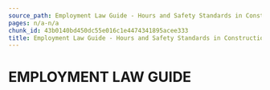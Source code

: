```yaml
---
source_path: Employment Law Guide - Hours and Safety Standards in Construction Contracts.md
pages: n/a-n/a
chunk_id: 43b0140bd450dc55e016c1e4474341895acee333
title: Employment Law Guide - Hours and Safety Standards in Construction Contracts
---
```

# EMPLOYMENT LAW GUIDE
